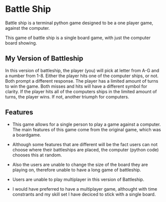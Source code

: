 
# Battle Ship 

Battle ship is a terminal python game designed to be a one player game, against the computer. 

This game of battle ship is a single board game, with just the computer board showing. 

## My Version of Battleship

In this version of battleship, the player (you) will pick at letter from A-G and a number from 1-8. Either the player hits one of the computer ships, or not. Both prompt a different response. The player has a limited amount of turns to win the game. 
Both misses and hits will have a different symbol for clarity. 
If the player hits all of the computers ships in the limited amount of turns, the player wins. If not, another triumph for computers.

## Features

* This game allows for a single person to play a game against a computer. The main features of this game come from the original game, which was a boardgame. 

* Although some features that are different will be the fact users can not choose where their battleships are placed, the computer (python code) chooses this at random. 

* Also the users are unable to change the size of the board they are playing on, therefore unable to have a long game of battleship. 

* Users are unable to play multiplayer in this version of Battleship. 

* I would have preferred to have a multiplayer game, althought with time constrants and my skill set I have deciced to stick with a single board. 



